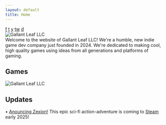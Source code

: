 ```yaml
---
layout: default
title: Home
---
```


<div class="social-icons">
  <a href="#" class="social-icon facebook">f</a>
  <a href="#" class="social-icon twitter">t</a>
  <a href="#" class="social-icon youtube">y</a>
  <a href="#" class="social-icon twitch">tw</a>
  <a href="#" class="social-icon discord">d</a>
</div>

<div class="company-logo">
  <img src="{{ '/assets/GallantLeafLogo.svg' | relative_url }}" alt="Gallant Leaf LLC" class="company-logo-img" />
</div>

<div class="welcome-section">
  <div class="welcome-text">
    Welcome to the website of Gallant Leaf LLC! We're a humble, new indie game dev company just founded in 2024. We're dedicated to making cool, high quality games using ideas from all generations and platforms of gaming.
  </div>
</div>

<div class="content-section">
  <div class="games-column">
    <h2 class="section-title">Games</h2>
    <div class="game-card">
      <img src="{{ '/assets/boxart.png' | relative_url }}" alt="Gallant Leaf LLC"/>
    </div>
  </div>
  
  <div class="updates-column">
    <h2 class="section-title">Updates</h2>
    <div class="update-text">
      • <a href="{{ '/about/' | relative_url }}" class="highlight-link">Anouncing Zexion!</a> This epic sci-fi action-adventure is coming to <a href="https://store.steampowered.com/app/3392510/Zexion/" target="_blank" class="highlight-link">Steam</a> early 2025!
    </div>
  </div>
</div> 